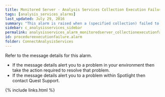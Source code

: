 ```yaml
---
title: ﻿Monitored Server - Analysis Services Collection Execution Failure Alarm
tags: [analysis_services_alarms]
last_updated: July 29, 2016
summary: "This alarm is raised when a (specified collection) failed to execute against the server."
sidebar: c_analysisservices_sidebar
permalink: analysisservices_alarm_monitoredserver_collectionexecutionfailure.html
id: procedureexecutionfailure.alarm
folder: ConnectAnalysisServices
---
```



Refer to the message details for this alarm.

* If the message details alert you to a problem in your environment then take the action required to resolve that problem.
* If the message details alert you to a problem within Spotlight then contact Quest Support.


{% include links.html %}
